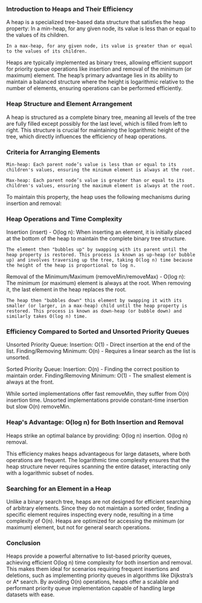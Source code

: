 ### Introduction to Heaps and Their Efficiency

A heap is a specialized tree-based data structure that satisfies the heap property:
    In a min-heap, for any given node, its value is less than or equal to the values of its children.

    In a max-heap, for any given node, its value is greater than or equal to the values of its children.

Heaps are typically implemented as binary trees, allowing efficient support for priority queue operations like insertion and removal of the minimum (or maximum) element. The heap’s primary advantage lies in its ability to maintain a balanced structure where the height is logarithmic relative to the number of elements, ensuring operations can be performed efficiently.

### Heap Structure and Element Arrangement

A heap is structured as a complete binary tree, meaning all levels of the tree are fully filled except possibly for the last level, which is filled from left to right. This structure is crucial for maintaining the logarithmic height of the tree, which directly influences the efficiency of heap operations.

### Criteria for Arranging Elements

    Min-heap: Each parent node’s value is less than or equal to its children's values, ensuring the minimum element is always at the root.

    Max-heap: Each parent node’s value is greater than or equal to its children's values, ensuring the maximum element is always at the root.

To maintain this property, the heap uses the following mechanisms during insertion and removal:

### Heap Operations and Time Complexity

Insertion (insert) - O(log n):
    When inserting an element, it is initially placed at the bottom of the heap to maintain the complete binary tree structure.

    The element then "bubbles up" by swapping with its parent until the heap property is restored. This process is known as up-heap (or bubble up) and involves traversing up the tree, taking O(log n) time because the height of the heap is proportional to log n.

Removal of the Minimum/Maximum (removeMin/removeMax) - O(log n):
    The minimum (or maximum) element is always at the root. When removing it, the last element in the heap replaces the root.

    The heap then "bubbles down" this element by swapping it with its smaller (or larger, in a max-heap) child until the heap property is restored. This process is known as down-heap (or bubble down) and similarly takes O(log n) time.

### Efficiency Compared to Sorted and Unsorted Priority Queues

Unsorted Priority Queue:
    Insertion: O(1) - Direct insertion at the end of the list.
    Finding/Removing Minimum: O(n) - Requires a linear search as the list is unsorted.

Sorted Priority Queue:
    Insertion: O(n) - Finding the correct position to maintain order.
    Finding/Removing Minimum: O(1) - The smallest element is always at the front.

While sorted implementations offer fast removeMin, they suffer from O(n) insertion time. Unsorted implementations provide constant-time insertion but slow O(n) removeMin.

### Heap's Advantage: O(log n) for Both Insertion and Removal

Heaps strike an optimal balance by providing:
    O(log n) insertion.
    O(log n) removal.

This efficiency makes heaps advantageous for large datasets, where both operations are frequent. The logarithmic time complexity ensures that the heap structure never requires scanning the entire dataset, interacting only with a logarithmic subset of nodes.

### Searching for an Element in a Heap

Unlike a binary search tree, heaps are not designed for efficient searching of arbitrary elements. Since they do not maintain a sorted order, finding a specific element requires inspecting every node, resulting in a time complexity of O(n). Heaps are optimized for accessing the minimum (or maximum) element, but not for general search operations.

### Conclusion

Heaps provide a powerful alternative to list-based priority queues, achieving efficient O(log n) time complexity for both insertion and removal. This makes them ideal for scenarios requiring frequent insertions and deletions, such as implementing priority queues in algorithms like Dijkstra’s or A* search. By avoiding O(n) operations, heaps offer a scalable and performant priority queue implementation capable of handling large datasets with ease.